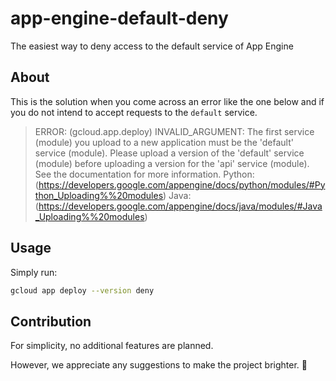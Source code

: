 # app-engine-default-deny
The easiest way to deny access to the default service of App Engine

## About

This is the solution when you come across an error like the one below and if you do not intend to accept requests to the `default` service.

> ERROR: (gcloud.app.deploy) INVALID_ARGUMENT: The first service (module) you upload to a new application must be the 'default' service (module). Please upload a version of the 'default' service (module) before uploading a version for the 'api' service (module). See the documentation for more information. Python: (https://developers.google.com/appengine/docs/python/modules/#Python_Uploading%%20modules) Java: (https://developers.google.com/appengine/docs/java/modules/#Java_Uploading%%20modules)

## Usage

Simply run:

```sh
gcloud app deploy --version deny
```

## Contribution

For simplicity, no additional features are planned.

However, we appreciate any suggestions to make the project brighter. 🙌
